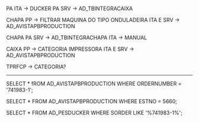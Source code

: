 PA ITA -> DUCKER
PA SRV -> AD_TBINTEGRACAIXA

CHAPA PP -> FILTRAR MAQUINA DO TIPO ONDULADEIRA
ITA E SRV -> AD_AVISTAPBPRODUCTION

CHAPA PA
SRV -> AD_TBINTEGRACHAPA
ITA -> MANUAL

CAIXA PP -> CATEGORIA IMPRESSORA
ITA E SRV -> AD_AVISTAPBPRODUCTION

TPRFCP -> CATEGORIA?

---

SELECT * fROM AD_AVISTAPBPRODUCTION WHERE ORDERNUMBER = '741983-1';

SELECT * FROM AD_AVISTAPBPRODUCTION WHERE ESTNO = 5660;

SELECT * FROM AD_PESDUCKER WHERE SORDER LIKE '%741983-1%';  